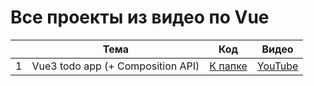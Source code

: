 # Все проекты из видео по Vue

|   | Тема                | Код                                          | Видео                                   |
|---|---------------------|----------------------------------------------|-----------------------------------------|
| 1 | Vue3 todo app (+ Composition API)| [К папке](./1.%20Vue3%20todo%20app/) | [YouTube](https://youtu.be/mqsXRxWvR3o) |

